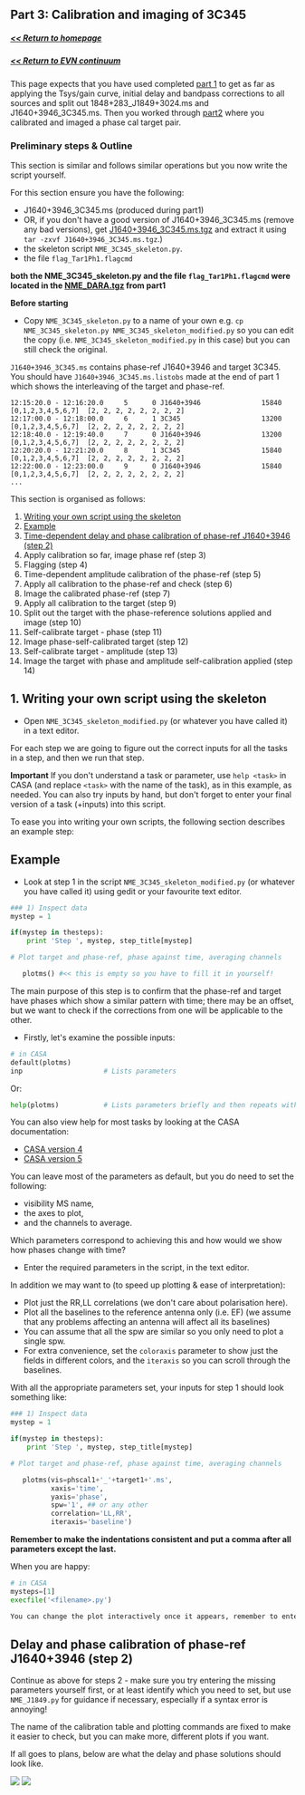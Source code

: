 ## Part 3: Calibration and imaging of 3C345
##### [<< Return to homepage](../../../index.md)
##### [<< Return to EVN continuum](../overview_page.md)

This page expects that you have used completed [part 1](../part1/part1_initial_cal.md) to get as far as applying the Tsys/gain curve, initial delay and bandpass corrections to all sources and split out 1848+283_J1849+3024.ms and J1640+3946_3C345.ms. Then you worked through [part2](../part2/part2_script_cal.md) where you calibrated and imaged a phase cal target pair.

### <a name="top">Preliminary steps & Outline</a>

This section is similar and follows similar operations but you now write the script yourself.

For this section ensure you have the following:

* J1640+3946_3C345.ms (produced during part1)
* OR, if you don't have a good version of J1640+3946_3C345.ms (remove any bad versions), get [J1640+3946_3C345.ms.tgz](http://www.jb.man.ac.uk/~radcliff/DARA/Data_reduction_workshops/EVN_Continuum/J1640+3946_3C345.ms.tgz) and extract it using `tar -zxvf J1640+3946_3C345.ms.tgz`.)
* the skeleton script `NME_3C345_skeleton.py`.
* the file `flag_Tar1Ph1.flagcmd`

**both the NME_3C345_skeleton.py and the file `flag_Tar1Ph1.flagcmd` were located in the [NME_DARA.tgz](http://www.jb.man.ac.uk/~radcliff/DARA/Data_reduction_workshops/EVN_Continuum/NME_DARA.tgz) from part1**

**Before starting**
* Copy `NME_3C345_skeleton.py` to a name of your own e.g. `cp NME_3C345_skeleton.py NME_3C345_skeleton_modified.py` so you can edit the copy (i.e. `NME_3C345_skeleton_modified.py` in this case) but you can still check the original.

`J1640+3946_3C345.ms` contains phase-ref J1640+3946 and target 3C345. You should have `J1640+3946_3C345.ms.listobs` made at the end of part 1 which shows the interleaving of the target and phase-ref.
```
12:15:20.0 - 12:16:20.0     5      0 J1640+3946               15840  [0,1,2,3,4,5,6,7]  [2, 2, 2, 2, 2, 2, 2, 2]
12:17:00.0 - 12:18:00.0     6      1 3C345                    13200  [0,1,2,3,4,5,6,7]  [2, 2, 2, 2, 2, 2, 2, 2]
12:18:40.0 - 12:19:40.0     7      0 J1640+3946               13200  [0,1,2,3,4,5,6,7]  [2, 2, 2, 2, 2, 2, 2, 2]
12:20:20.0 - 12:21:20.0     8      1 3C345                    15840  [0,1,2,3,4,5,6,7]  [2, 2, 2, 2, 2, 2, 2, 2]
12:22:00.0 - 12:23:00.0     9      0 J1640+3946               15840  [0,1,2,3,4,5,6,7]  [2, 2, 2, 2, 2, 2, 2, 2]
...
```
This section is organised as follows:
1. [Writing your own script using the skeleton](#Writing_scripts)
2. [Example](#Example)
3. [Time-dependent delay and phase calibration of phase-ref J1640+3946 (step 2)](#Time_dep_delay)
4. Apply calibration so far, image phase ref (step 3)
5. Flagging (step 4)
6. Time-dependent amplitude calibration of the phase-ref (step 5)
7. Apply all calibration to the phase-ref and check (step 6)
8. Image the calibrated phase-ref (step 7)
9. Apply all calibration to the target (step 9)
10. Split out the target with the phase-reference solutions applied and image (step 10)
11. Self-calibrate target - phase (step 11)
12. Image phase-self-calibrated target (step 12)
13. Self-calibrate target - amplitude (step 13)
14. Image the target with phase and amplitude self-calibration applied (step 14)

## <a name="Writing_scripts">1. Writing your own script using the skeleton</a>

* Open `NME_3C345_skeleton_modified.py` (or whatever you have called it) in a text editor.

For each step we are going to figure out the correct inputs for all the tasks in a step, and then we run that step.

**Important** If you don't understand a task or parameter, use `help <task>` in CASA (and replace `<task>` with the name of the task), as in this example, as needed. You can also try inputs by hand, but don't forget to enter your final version of a task (+inputs) into this script.

To ease you into writing your own scripts, the following section describes an example step:

## <a name="Example"> Example

* Look at step 1 in the script `NME_3C345_skeleton_modified.py` (or whatever you have called it) using gedit or your favourite text editor.

```python
### 1) Inspect data
mystep = 1

if(mystep in thesteps):
    print 'Step ', mystep, step_title[mystep]

# Plot target and phase-ref, phase against time, averaging channels

   plotms() #<< this is empty so you have to fill it in yourself!
```

The main purpose of this step is to confirm that the phase-ref and target have phases which show a similar pattern with time; there may be an offset, but we want to check if the corrections from one will be applicable to the other.

* Firstly, let's examine the possible inputs:

```py
# in CASA
default(plotms)
inp                    # Lists parameters
```
Or:
```python
help(plotms)           # Lists parameters briefly and then repeats with more explanation/examples.
```

You can also view help for most tasks by looking at the CASA documentation:
* [CASA version 4](https://casa.nrao.edu/casa_cookbook.pdf)
* [CASA version 5](https://casa.nrao.edu/casadocs/casa-5.1.2)

You can leave most of the parameters as default, but you do need to set the following:

* visibility MS name,
* the axes to plot,
* and the channels to average.

Which parameters correspond to achieving this and how would we show how phases change with time?

* Enter the required parameters in the script, in the text editor.

In addition we may want to (to speed up plotting & ease of interpretation):
* Plot just the RR,LL correlations (we don't care about polarisation here).
* Plot all the baselines to the reference antenna only (i.e. EF) (we assume that any problems affecting an antenna will affect all its baselines)
* You can assume that all the spw are similar so you only need to plot a single spw.
* For extra convenience, set the `coloraxis` parameter to show just the fields in different colors, and the `iteraxis` so you can scroll through the baselines.

With all the appropriate parameters set, your inputs for step 1 should look something like:

```py
### 1) Inspect data
mystep = 1

if(mystep in thesteps):
    print 'Step ', mystep, step_title[mystep]

# Plot target and phase-ref, phase against time, averaging channels

   plotms(vis=phscal1+'_'+target1+'.ms',
          xaxis='time',
          yaxis='phase',
          spw='1', ## or any other
          correlation='LL,RR',
          iteraxis='baseline')
```
**Remember to make the indentations consistent and put a comma after all parameters except the last.**

When you are happy:

```py
# in CASA
mysteps=[1]
execfile('<filename>.py')

You can change the plot interactively once it appears, remember to enter any additional parameters in your script.
```

## <a name="Time_dep_delayTime-dependent"> Delay and phase calibration of phase-ref J1640+3946 (step 2)</a>

Continue as above for steps 2 - make sure you try entering the missing parameters yourself first, or at least identify which you need to set, but use `NME_J1849.py` for guidance if necessary, especially if a syntax error is annoying!

The name of the calibration table and plotting commands are fixed to make it easier to check, but you can make more, different plots if you want.

If all goes to plans, below are what the delay and phase solutions should look like.

![](files/CASA_J1640+3946_3C345.png)
![](files/CASA_J1640+3946_3C345_1.png)
